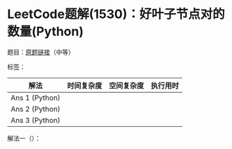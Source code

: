 # LeetCode题解(1530)：好叶子节点对的数量(Python)

题目：[原题链接](https://leetcode-cn.com/problems/number-of-good-leaf-nodes-pairs/)（中等）

标签：

| 解法           | 时间复杂度 | 空间复杂度 | 执行用时 |
| -------------- | ---------- | ---------- | -------- |
| Ans 1 (Python) |            |            |          |
| Ans 2 (Python) |            |            |          |
| Ans 3 (Python) |            |            |          |

解法一（）：

